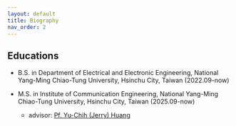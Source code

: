 ```yaml
---
layout: default
title: Biography 
nav_order: 2 
---
```


## Educations
- B.S. in Department of Electrical and Electronic Engineering, National Yang-Ming Chiao-Tung University, Hsinchu City, Taiwan (2022.09-now)

- M.S. in Institute of Communication Engineering, National Yang-Ming Chiao-Tung University, Hsinchu City, Taiwan (2025.09-now)
    - advisor: [Pf. Yu-Chih (Jerry) Huang](https://sites.google.com/site/ycjerryhuang/)



